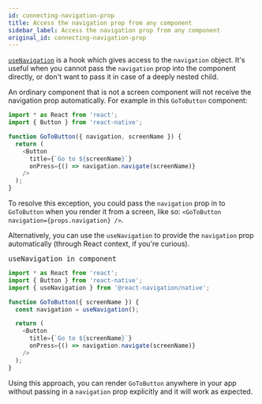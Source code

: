 ```yaml
---
id: connecting-navigation-prop
title: Access the navigation prop from any component
sidebar_label: Access the navigation prop from any component
original_id: connecting-navigation-prop
---
```


[`useNavigation`](use-navigation.html) is a hook which gives access to the `navigation` object. It's useful when you cannot pass the `navigation` prop into the component directly, or don't want to pass it in case of a deeply nested child.

An ordinary component that is not a screen component will not receive the navigation prop automatically. For example in this `GoToButton` component:

```js
import * as React from 'react';
import { Button } from 'react-native';

function GoToButton({ navigation, screenName }) {
  return (
    <Button
      title={`Go to ${screenName}`}
      onPress={() => navigation.navigate(screenName)}
    />
  );
}
```

To resolve this exception, you could pass the `navigation` prop in to `GoToButton` when you render it from a screen, like so: `<GoToButton navigation={props.navigation} />`.

Alternatively, you can use the `useNavigation` to provide the `navigation` prop automatically (through React context, if you're curious).

<samp id="navigation-in-component" >useNavigation in component</samp>

```js
import * as React from 'react';
import { Button } from 'react-native';
import { useNavigation } from '@react-navigation/native';

function GoToButton({ screenName }) {
  const navigation = useNavigation();

  return (
    <Button
      title={`Go to ${screenName}`}
      onPress={() => navigation.navigate(screenName)}
    />
  );
}
```

Using this approach, you can render `GoToButton` anywhere in your app without passing in a `navigation` prop explicitly and it will work as expected.
